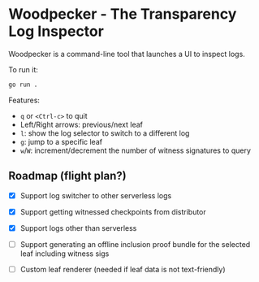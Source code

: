 # Woodpecker - The Transparency Log Inspector

Woodpecker is a command-line tool that launches a UI to inspect logs.

To run it:

```bash
go run .
```

Features:
 - `q` or `<Ctrl-c>` to quit
 - Left/Right arrows: previous/next leaf
- `l`: show the log selector to switch to a different log
- `g`: jump to a specific leaf
- `w`/`W`: increment/decrement the number of witness signatures to query

## Roadmap (flight plan?)

 - [x] Support log switcher to other serverless logs
 - [x] Support getting witnessed checkpoints from distributor
 - [x] Support logs other than serverless
 - [ ] Support generating an offline inclusion proof bundle for the selected leaf including witness sigs
 - [ ] Custom leaf renderer (needed if leaf data is not text-friendly)

